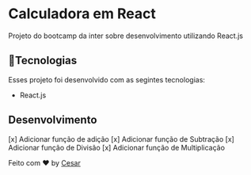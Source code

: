 # Calculadora em React

Projeto do bootcamp da inter sobre desenvolvimento utilizando React.js



## 🚀Tecnologias

Esses projeto foi desenvolvido com as segintes tecnologias:

- React.js
## Desenvolvimento

[x] Adicionar função de adição
[x] Adicionar função de Subtração
[x] Adicionar função de Divisão
[x] Adicionar função de Multiplicação



Feito com ♥ by [Cesar](https://github.com/cesinhalius)